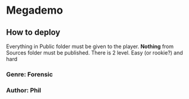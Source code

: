 # Megademo

## How to deploy

Everything in Public folder must be given to the player.
**Nothing** from Sources folder must be published.
There is 2 level. Easy (or rookie?) and hard

### Genre: Forensic
### Author: Phil
